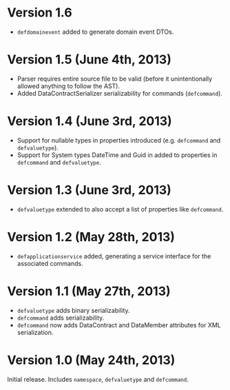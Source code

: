 # Version 1.6
* `defdomainevent` added to generate domain event DTOs.

# Version 1.5 (June 4th, 2013)
* Parser requires entire source file to be valid (before it unintentionally allowed anything to follow the AST).
* Added DataContractSerializer serializability for commands (`defcommand`).

# Version 1.4 (June 3rd, 2013)
* Support for nullable types in properties introduced (e.g. `defcommand` and `defvaluetype`).
* Support for System types DateTime and Guid in added to properties in `defcommand` and `defvaluetype`.

# Version 1.3 (June 3rd, 2013)
* `defvaluetype` extended to also accept a list of properties like `defcommand`.

# Version 1.2 (May 28th, 2013)
* `defapplicationservice` added, generating a service interface for the associated commands.

# Version 1.1 (May 27th, 2013)
* `defvaluetype` adds binary serializability.
* `defcommand` adds serializability.
* `defcommand` now adds DataContract and DataMember attributes for XML serialization.

# Version 1.0 (May 24th, 2013)
Initial release.
Includes `namespace`, `defvaluetype` and `defcommand`.
